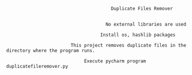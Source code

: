 
                                           Duplicate Files Remover
                                                         
                               
                                         No external libraries are used
                                  
                                       Install os, hashlib packages
                                     
                            This project removes duplicate files in the directory where the program runs.
                                  
                                 Execute pycharm program duplicatefileremover.py
                                  
